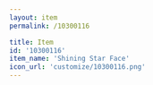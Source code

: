 ```yaml
---
layout: item
permalink: /10300116

title: Item
id: '10300116'
item_name: 'Shining Star Face'
icon_url: 'customize/10300116.png'
---
```

